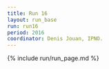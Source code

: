 ```yaml
---
title: Run 16
layout: run_base
run: run16
period: 2016
coordinator: Denis Jouan, IPNO.
---
```

{% include run/run_page.md %}
